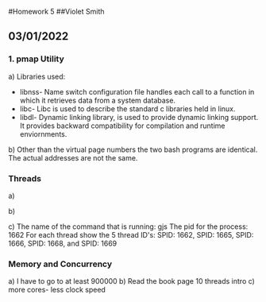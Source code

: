 #Homework 5
##Violet Smith
## 03/01/2022

### 1. pmap Utility

a) Libraries used:
<ul>
    <li> libnss- Name switch configuration file handles each call to a function in which it retrieves data from a system database.
    </li>
    <li> libc- Libc is used to describe the standard c libraries held in linux.
    </li>
    <li> libdl- Dynamic linking library, is used to provide dynamic linking support. It provides backward compatibility for compilation and runtime enviornments.
    </li>

</ul>

b) Other than the virtual page numbers the two bash programs are identical. The actual addresses are not the same.

### Threads

a)

b)

c) The name of the command that is running: gjs
The pid for the process: 1662
For each thread show the 5 thread ID's: SPID: 1662, SPID: 1665, SPID: 1666, SPID: 1668, and SPID: 1669      

### Memory and Concurrency

a) I have to go to at least 900000
b) Read the book page 10 threads intro
c) more cores- less clock speed
